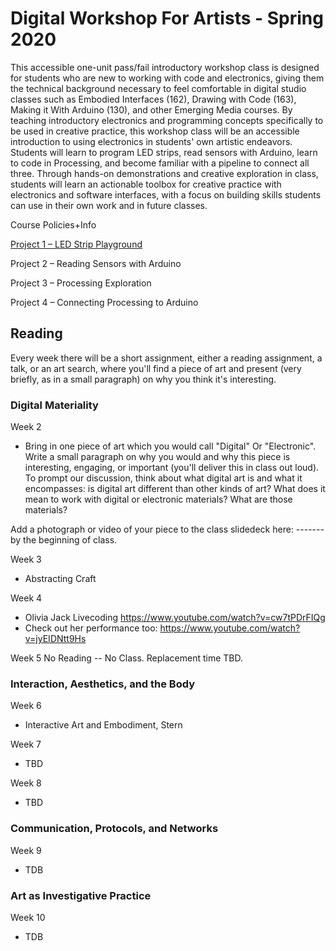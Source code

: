 # Digital Workshop For Artists - Spring 2020

This accessible one-unit pass/fail introductory workshop class is designed for students who are
new to working with code and electronics, giving them the technical background necessary to
feel comfortable in digital studio classes such as Embodied Interfaces (162), Drawing with Code
(163), Making it With Arduino (130), and other Emerging Media courses. By teaching
introductory electronics and programming concepts specifically to be used in creative practice,
this workshop class will be an accessible introduction to using electronics in students' own
artistic endeavors. Students will learn to program LED strips, read sensors with Arduino, learn to
code in Processing, and become familiar with a pipeline to connect all three. Through hands-on
demonstrations and creative exploration in class, students will learn an actionable toolbox for
creative practice with electronics and software interfaces, with a focus on building skills students
can use in their own work and in future classes.

Course Policies+Info

[Project 1 – LED Strip Playground](https://github.com/erawn/Digital-Workshop-For-Artists-2020/blob/master/Project%201)

Project 2 – Reading Sensors with Arduino

Project 3 – Processing Exploration

Project 4 – Connecting Processing to Arduino

## Reading

Every week there will be a short assignment, either a reading assignment, a talk, or an art search, where you'll find a piece of art and present (very briefly, as in a small paragraph) on why you think it's interesting. 

### Digital Materiality

Week 2 
  - Bring in one piece of art which you would call "Digital" Or "Electronic". Write a small paragraph on why you would and why this piece is interesting, engaging, or important (you'll deliver this in class out loud). To prompt our discussion, think about what digital art is and what it encompasses: is digital art different than other kinds of art? What does it mean to work with digital or electronic materials? What are those materials? 
  
  Add a photograph or video of your piece to the class slidedeck here: ------- by the beginning of class. 
  
Week 3
  - Abstracting Craft

Week 4
  - Olivia Jack Livecoding https://www.youtube.com/watch?v=cw7tPDrFIQg
  - Check out her performance too: https://www.youtube.com/watch?v=jyEIDNtt9Hs

Week 5
No Reading -- No Class. Replacement time TBD.

### Interaction, Aesthetics, and the Body

Week 6
  - Interactive Art and Embodiment, Stern
  
Week 7
  - TBD
  
Week 8
  - TBD
  
### Communication, Protocols, and Networks
Week 9 
  - TDB

### Art as Investigative Practice
Week 10
  - TDB
